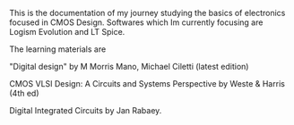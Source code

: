 This is the documentation of my journey studying the basics of electronics focused in CMOS Design.
Softwares which Im currently focusing are Logism Evolution and LT Spice. 

The learning materials are 

"Digital design" by M Morris Mano, Michael Ciletti (latest edition)

CMOS VLSI Design: A Circuits and Systems Perspective by Weste & Harris (4th ed)

Digital Integrated Circuits by Jan Rabaey.
